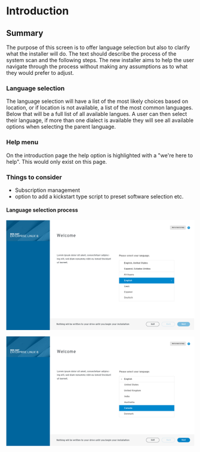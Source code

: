 # Introduction
## Summary

The purpose of this screen is to offer language selection but also to clarify what the installer will do. The text should describe the process of the system scan and the following steps. The new installer aims to help the user navigate through the process without making any assumptions as to what they would prefer to adjust.

### Language selection
The language selection will have a list of the most likely choices based on location, or if location is not available, a list of the most common languages. Below that will be a full list of all available langues. A user can then select their language, if more than one dialect is available they will see all available options when selecting the parent language.

### Help menu
On the introduction page the help option is highlighted with a "we're here to help". This would only exist on this page.

### Things to consider
- Subscription management
- option to add a kickstart type script to preset software selection etc.

#### Language selection process

![Welcome screen](assets/imgs/Welcome-select-lang.jpg)

![Welcome screen](assets/imgs/Welcome-proceed.jpg)
